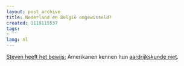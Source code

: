 ```yaml
---
layout: post_archive
title: Nederland en België omgewisseld?
created: 1119115537
tags:
- ''
lang: nl
---
```

[Steven heeft het bewijs:](http://www.acko.net/blog/google-maps-swaps-belgium-and-the-netherlands) Amerikanen kennen hun [aardrijkskunde niet](http://maps.google.com/maps?ll=49.610710,4.394531&spn=25.814914,64.863281&hl=en&fc=1). 
